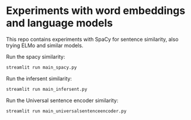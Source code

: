 # Experiments with word embeddings and language models

This repo contains experiments with SpaCy for sentence similarity, also trying ELMo and similar models.

Run the spacy similarity:

```bash
streamlit run main_spacy.py
```

Run the infersent similarity:

```bash
streamlit run main_infersent.py
```

Run the Universal sentence encoder similarity:

```bash
streamlit run main_universalsentenceencoder.py
```